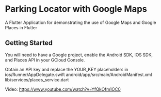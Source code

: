 # Parking Locator with Google Maps

A Flutter Application for demonstrating the use of Google Maps and Google Places in Flutter

## Getting Started

You will need to have a Google project, enable the Android SDK, IOS SDK, and Places API in your GCloud Console.

Obtain an API key and replace the YOUR_KEY placeholders in 
ios/Runner/AppDelegate.swift
android/app/src/main/AndroidManifest.xml
lib/services/places_service.dart


Video: https://www.youtube.com/watch?v=YfQkOfm1OC0
